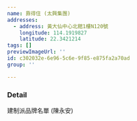 ```yaml
---
name: 靠得住 (太興集團)
addresses:
  - address: 黃大仙中心北館1樓N120號
    longitude: 114.1919827
    latitude: 22.3421214
tags: []
previewImageUrl: ''
id: c302032e-6e96-5c6e-9f85-e875fa2a70ad
group: ''

---
```

### Detail
建制派品牌名單 (陳永安)

